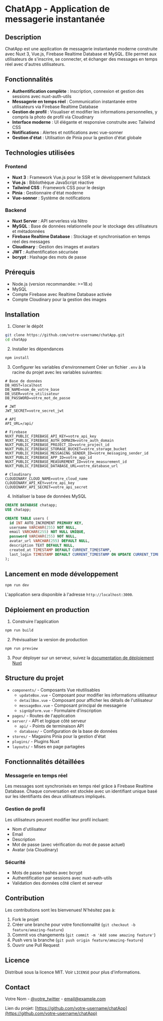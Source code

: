 # ChatApp - Application de messagerie instantanée

## Description
ChatApp est une application de messagerie instantanée moderne construite avec Nuxt 3, Vue.js, Firebase Realtime Database et MySQL. Elle permet aux utilisateurs de s'inscrire, se connecter, et échanger des messages en temps réel avec d'autres utilisateurs.

## Fonctionnalités

- **Authentification complète** : Inscription, connexion et gestion des sessions avec nuxt-auth-utils
- **Messagerie en temps réel** : Communication instantanée entre utilisateurs via Firebase Realtime Database
- **Gestion de profil** : Visualiser et modifier les informations personnelles, y compris la photo de profil via Cloudinary
- **Interface moderne** : UI élégante et responsive construite avec Tailwind CSS
- **Notifications** : Alertes et notifications avec vue-sonner
- **Gestion d'état** : Utilisation de Pinia pour la gestion d'état globale

## Technologies utilisées

### Frontend
- **Nuxt 3** : Framework Vue.js pour le SSR et le développement fullstack
- **Vue.js** : Bibliothèque JavaScript réactive
- **Tailwind CSS** : Framework CSS pour le design
- **Pinia** : Gestionnaire d'état moderne
- **Vue-sonner** : Système de notifications

### Backend
- **Nuxt Server** : API serverless via Nitro
- **MySQL** : Base de données relationnelle pour le stockage des utilisateurs et métadonnées
- **Firebase Realtime Database** : Stockage et synchronisation en temps réel des messages
- **Cloudinary** : Gestion des images et avatars
- **JWT** : Authentification sécurisée
- **bcrypt** : Hashage des mots de passe

## Prérequis

- Node.js (version recommandée: >=18.x)
- MySQL
- Compte Firebase avec Realtime Database activée
- Compte Cloudinary pour la gestion des images

## Installation

1. Cloner le dépôt
```bash
git clone https://github.com/votre-username/chatApp.git
cd chatApp
```

2. Installer les dépendances
```bash
npm install
```

3. Configurer les variables d'environnement
Créer un fichier `.env` à la racine du projet avec les variables suivantes:

```env
# Base de données
DB_HOST=localhost
DB_NAME=nom_de_votre_base
DB_USER=votre_utilisateur
DB_PASSWORD=votre_mot_de_passe

# JWT
JWT_SECRET=votre_secret_jwt

# API
API_URL=/api/

# Firebase
NUXT_PUBLIC_FIREBASE_API_KEY=votre_api_key
NUXT_PUBLIC_FIREBASE_AUTH_DOMAIN=votre_auth_domain
NUXT_PUBLIC_FIREBASE_PROJECT_ID=votre_project_id
NUXT_PUBLIC_FIREBASE_STORAGE_BUCKET=votre_storage_bucket
NUXT_PUBLIC_FIREBASE_MESSAGING_SENDER_ID=votre_messaging_sender_id
NUXT_PUBLIC_FIREBASE_APP_ID=votre_app_id
NUXT_PUBLIC_FIREBASE_MEASUREMENT_ID=votre_measurement_id
NUXT_PUBLIC_FIREBASE_DATABASE_URL=votre_database_url

# Cloudinary
CLOUDINARY_CLOUD_NAME=votre_cloud_name
CLOUDINARY_API_KEY=votre_api_key
CLOUDINARY_API_SECRET=votre_api_secret
```

4. Initialiser la base de données MySQL
```sql
CREATE DATABASE chatapp;
USE chatapp;

CREATE TABLE users (
  id INT AUTO_INCREMENT PRIMARY KEY,
  username VARCHAR(255) NOT NULL,
  email VARCHAR(255) NOT NULL UNIQUE,
  password VARCHAR(255) NOT NULL,
  avatar_url VARCHAR(255) DEFAULT NULL,
  description TEXT DEFAULT NULL,
  created_at TIMESTAMP DEFAULT CURRENT_TIMESTAMP,
  last_login TIMESTAMP DEFAULT CURRENT_TIMESTAMP ON UPDATE CURRENT_TIMESTAMP
);
```

## Lancement en mode développement

```bash
npm run dev
```

L'application sera disponible à l'adresse `http://localhost:3000`.

## Déploiement en production

1. Construire l'application
```bash
npm run build
```

2. Prévisualiser la version de production
```bash
npm run preview
```

3. Pour déployer sur un serveur, suivez la [documentation de déploiement Nuxt](https://nuxt.com/docs/getting-started/deployment)

## Structure du projet

- `components/` - Composants Vue réutilisables
  - `updateBox.vue` - Composant pour modifier les informations utilisateur
  - `detailBox.vue` - Composant pour afficher les détails de l'utilisateur
  - `messageBox.vue` - Composant principal de messagerie
  - `signUpForm.vue` - Formulaire d'inscription
- `pages/` - Routes de l'application
- `server/` - API et logique côté serveur
  - `api/` - Points de terminaison API
  - `database/` - Configuration de la base de données
- `stores/` - Magasins Pinia pour la gestion d'état
- `plugins/` - Plugins Nuxt
- `layouts/` - Mises en page partagées

## Fonctionnalités détaillées

### Messagerie en temps réel
Les messages sont synchronisés en temps réel grâce à Firebase Realtime Database. Chaque conversation est stockée avec un identifiant unique basé sur les identifiants des deux utilisateurs impliqués.

### Gestion de profil
Les utilisateurs peuvent modifier leur profil incluant:
- Nom d'utilisateur
- Email
- Description
- Mot de passe (avec vérification du mot de passe actuel)
- Avatar (via Cloudinary)

### Sécurité
- Mots de passe hashés avec bcrypt
- Authentification par sessions avec nuxt-auth-utils
- Validation des données côté client et serveur

## Contribution
Les contributions sont les bienvenues! N'hésitez pas à:
1. Fork le projet
2. Créer une branche pour votre fonctionnalité (`git checkout -b feature/amazing-feature`)
3. Commit vos changements (`git commit -m 'Add some amazing feature'`)
4. Push vers la branche (`git push origin feature/amazing-feature`)
5. Ouvrir une Pull Request

## Licence
Distribué sous la licence MIT. Voir `LICENSE` pour plus d'informations.

## Contact
Votre Nom - [@votre_twitter](https://twitter.com/votre_twitter) - email@example.com

Lien du projet: [https://github.com/votre-username/chatApp](https://github.com/votre-username/chatApp)
